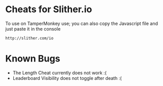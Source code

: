 # Cheats for Slither.io

To use on TamperMonkey use; you can also copy the Javascript file and just paste it in the console

```sh
http://slither.com/io
```
# Known Bugs

- The Length Cheat currently does not work :(
- Leaderboard Visibility does not toggle after death :(
